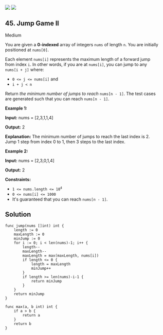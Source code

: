 [![](https://img.shields.io/github/stars/LeetCode-Top-Interview-150/LeetCode-Top-Interview-150?label=Stars&style=flat-square)](https://github.com/LeetCode-Top-Interview-150/LeetCode-Top-Interview-150)
[![](https://img.shields.io/github/forks/LeetCode-Top-Interview-150/LeetCode-Top-Interview-150?label=Fork%20me%20on%20GitHub%20&style=flat-square)](https://github.com/LeetCode-Top-Interview-150/LeetCode-Top-Interview-150/fork)

## 45\. Jump Game II

Medium

You are given a **0-indexed** array of integers `nums` of length `n`. You are initially positioned at `nums[0]`.

Each element `nums[i]` represents the maximum length of a forward jump from index `i`. In other words, if you are at `nums[i]`, you can jump to any `nums[i + j]` where:

*   `0 <= j <= nums[i]` and
*   `i + j < n`

Return _the minimum number of jumps to reach_ `nums[n - 1]`. The test cases are generated such that you can reach `nums[n - 1]`.

**Example 1:**

**Input:** nums = [2,3,1,1,4]

**Output:** 2

**Explanation:** The minimum number of jumps to reach the last index is 2. Jump 1 step from index 0 to 1, then 3 steps to the last index. 

**Example 2:**

**Input:** nums = [2,3,0,1,4]

**Output:** 2 

**Constraints:**

*   <code>1 <= nums.length <= 10<sup>4</sup></code>
*   `0 <= nums[i] <= 1000`
*   It's guaranteed that you can reach `nums[n - 1]`.

## Solution

```golang
func jump(nums []int) int {
	length := 0
	maxLength := 0
	minJump := 0
	for i := 0; i < len(nums)-1; i++ {
		length--
		maxLength--
		maxLength = max(maxLength, nums[i])
		if length <= 0 {
			length = maxLength
			minJump++
		}
		if length >= len(nums)-i-1 {
			return minJump
		}
	}
	return minJump
}

func max(a, b int) int {
	if a > b {
		return a
	}
	return b
}
```
